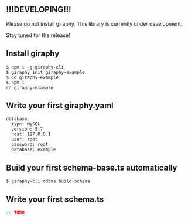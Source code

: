 ## !!!DEVELOPING!!!
Please do not install giraphy. This library is currently under development.

Stay tuned for the release!

## Install giraphy

```
$ npm i -g giraphy-cli
$ giraphy init giraphy-example
$ cd giraphy-example
$ npm i 
cd giraphy-example
```

## Write your first giraphy.yaml
```
database:
  type: MySQL
  version: 5.7
  host: 127.0.0.1
  user: root
  password: root
  database: example
```

## Build your first schema-base.ts automatically
```
$ giraphy-cli rdbms build-schema
```

## Write your first schema.ts
```schema.ts
// TODO
```
